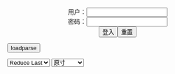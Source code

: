 <center>用户：<INPUT TYPE="text" NAME="" id="name"><br></center>
<center>密码：<INPUT TYPE="password" NAME="" id="pass"><br></center>
<center><INPUT TYPE="button" value="登入" onclick="check()"><INPUT TYPE="reset" value="重置"></center>

<div style="display: none" id="mdm" name="dmd">
  <button onclick="location.reload()">Cover 0</button>
</div>

<button style="display: none" name="dmd" onclick="toggleb()">toggle</button>
<button onclick="loadparse()">loadparse</button>

<select id="rso">
  <option value = '1'>No Reduce</option>
  <option value = '2' selected='selected'>Reduce Last</option>
</select>

<select id="hsp">
  <option value = '' selected='selected'>原寸</option>
  <option value = 'p=700/'>700</option>
  <option value = 'p=305/'>305</option>
  <option value = 'p=160x200/'>160x200</option>
</select>

<br>
<div style="display: none" id="mdc" name="dmd">
</div>

<pre style="display: none" id = "raw">
<!-- 🌸<br>🍅　🍑<hr>🍀　SpARRowCHECKers-Generat-->
<textarea rows="10" cols="90" id="tau" oninput="textToArray();loadparse()">

https://static8.hentai-cosplays.com/upload/20220325/294/300079/p=700/155.jpg
https://static8.hentai-cosplays.com/upload/20220406/295/301322/p=700/38.jpg
https://static5.hentai-cosplays.com/upload/20211026/245/249997/p=700/13.jpg
https://static5.hentai-cosplays.com/upload/20211026/245/249996/p=700/20.jpg
https://static9.hentai-cosplays.com/upload/20220424/296/302627/p=700/44.jpg
https://static8.hentai-cosplays.com/upload/20220405/295/301256/p=700/32.jpg
https://static8.hentai-cosplays.com/upload/20220402/294/301006/p=700/29.jpg
https://static5.hentai-cosplays.com/upload/20211209/252/257127/p=700/13.jpg
https://static5.hentai-cosplays.com/upload/20211209/252/257116/p=700/38.jpg
https://static7.hentai-cosplays.com/upload/20220128/287/293822/p=700/26.jpg
https://static5.hentai-cosplays.com/upload/20211209/252/257122/p=700/21.jpg
https://static7.hentai-cosplays.com/upload/20220202/288/294253/p=700/10.jpg
https://static7.hentai-cosplays.com/upload/20220215/289/295636/p=700/3.jpg
https://static6.hentai-cosplays.com/upload/20211215/256/261955/p=700/60.jpg
https://static5.hentai-cosplays.com/upload/20210825/237/242148/p=700/35.jpg
https://static3.porn-images-xxx.com/upload/20180930/594/607757/p=700/7.jpg
https://static4.porn-images-xxx.com/upload/20200207/773/791156/p=700/4.jpg
https://static5.hentai-cosplays.com/upload/20211208/248/253061/p=700/11.jpg
https://static5.hentai-cosplays.com/upload/20211209/251/256393/p=700/12.jpg
https://static5.hentai-cosplays.com/upload/20211209/251/256088/p=700/32.jpg
https://static6.hentai-cosplays.com/upload/20220111/275/281494/p=700/40.jpg
https://static6.hentai-cosplays.com/upload/20220111/275/281497/p=700/37.jpg
https://static6.hentai-cosplays.com/upload/20220110/275/280666/p=700/38.jpg
https://static5.hentai-cosplays.com/upload/20210814/236/240960/p=700/40.jpg
https://static5.hentai-cosplays.com/upload/20211028/245/250070/p=700/101.jpg
https://static5.hentai-cosplays.com/upload/20211027/245/250055/p=700/22.jpg
https://static5.hentai-cosplays.com/upload/20211212/254/259513/p=700/47.jpg
https://static5.hentai-cosplays.com/upload/20211012/242/247016/p=700/13.jpg
https://static4.hentai-cosplays.com/upload/20210701/228/232987/p=700/268.jpg
https://static5.hentai-cosplays.com/upload/20210726/231/235802/p=700/10.jpg
https://static5.hentai-cosplays.com/upload/20210725/230/235251/p=700/38.jpg
https://static5.hentai-cosplays.com/upload/20211109/246/251102/p=700/45.jpg

</textarea><br><!-- 🍀<br>🍑　🍅<hr>🌸 -->

<textarea rows="30" cols="100" id="tar" oninput="loadparse()">

HaneAme - 2B - エロコスプレ
https://ja.hentai-cosplays.com/image/haneame-2b-1/

https://static8.hentai-cosplays.com/upload/20220325/294/300079/p=700/155.jpg

<font size="1" style="color:#DCDCDC">2022-04-29</font>

Hane Ame - Raikou Maid (Fate╱Grand Order) - エロコスプレ
https://ja.hentai-cosplays.com/image/hane-ame-raikou-maid-fategrand-order/

https://static8.hentai-cosplays.com/upload/20220406/295/301322/p=700/38.jpg

<font size="1" style="color:#DCDCDC">2022-04-25</font>

HaneAme - Do-S - エロコスプレ
https://ja.hentai-cosplays.com/image/haneame-do-s/

https://static5.hentai-cosplays.com/upload/20211026/245/249997/p=700/13.jpg

<font size="1" style="color:#DCDCDC">2022-04-25</font>

HaneAme - Lancer Apron - エロコスプレ
https://ja.hentai-cosplays.com/image/haneame-lancer-apron/

https://static5.hentai-cosplays.com/upload/20211026/245/249996/p=700/20.jpg

<font size="1" style="color:#DCDCDC">2022-04-25</font>

HaneAme – Shizuku Kuroe - エロコスプレ
https://ja.hentai-cosplays.com/image/haneame--shizuku-kuroe/

https://static9.hentai-cosplays.com/upload/20220424/296/302627/p=700/44.jpg

<font size="1" style="color:#DCDCDC">2022-04-25</font>

HaneAme – Shenhe (Genshin Impact) - エロコスプレ
https://ja.hentai-cosplays.com/image/haneame--shenhe-genshin-impact/

<font size="1" style="color:#DCDCDC">2022-04-05</font>

HaneAme – Tiger Qipao - エロコスプレ
https://ja.hentai-cosplays.com/image/haneame--tiger-qipao/

https://static8.hentai-cosplays.com/upload/20220402/294/301006/p=700/29.jpg

<font size="1" style="color:#DCDCDC">2022-04-04</font>

雨波HaneAme - 2B Wedding suit - エロコスプレ
https://ja.hentai-cosplays.com/image/rain-wave-haneame-2b-wedding-suit/

https://static5.hentai-cosplays.com/upload/20211209/252/257127/p=700/13.jpg

<font size="1" style="color:#DCDCDC">2022-02-22</font>

雨波HaneAme - 2B Bride - エロコスプレ
https://ja.hentai-cosplays.com/image/rain-wave-haneame-2b-bride/

https://static5.hentai-cosplays.com/upload/20211209/252/257116/p=700/38.jpg

<font size="1" style="color:#DCDCDC">2022-02-22</font>

HaneAme - Hololive Ina - エロコスプレ
https://ja.hentai-cosplays.com/image/haneame-hololive-ina/

https://static7.hentai-cosplays.com/upload/20220128/287/293822/p=700/26.jpg

<font size="1" style="color:#DCDCDC">2022-02-22</font>

雨波HaneAme - 2B Neko Lingerie - エロコスプレ
https://ja.hentai-cosplays.com/image/rain-wave-haneame-2b-neko-lingerie/

https://static5.hentai-cosplays.com/upload/20211209/252/257122/p=700/21.jpg

<font size="1" style="color:#DCDCDC">2022-02-22</font>

Asagi Igawa by HaneAme - エロコスプレ
https://ja.hentai-cosplays.com/image/asagi-igawa-by-haneame/

https://static7.hentai-cosplays.com/upload/20220202/288/294253/p=700/10.jpg

<font size="1" style="color:#DCDCDC">2022-02-21</font>

DemonSlayer Daki cosplay by HaneAme - エロコスプレ
https://ja.hentai-cosplays.com/image/demonslayer-daki-cosplay-by-haneame/

https://static7.hentai-cosplays.com/upload/20220215/289/295636/p=700/3.jpg

<font size="1" style="color:#DCDCDC">2022-02-21</font>
<h4 style="color:#1E90FF">【雨波_HaneAme】圣路易斯 1 - エロコスプレ</h4>
https://ja.hentai-cosplays.com/image/rain-wave-_haneame-1/

https://static6.hentai-cosplays.com/upload/20211215/256/261955/p=700/60.jpg

<font size="1" style="color:#DCDCDC">2022/2/11 上午11:16:24</font>

<font size="2"><b>
Hane Ame 雨波 - Elsa Granhiert - エロコスプレ</b></font><br>
https://ja.hentai-cosplays.com/image/hane-ame--elsa-granhiert/

https://static5.hentai-cosplays.com/upload/20210825/237/242148/p=700/35.jpg

<font size="1" style="color:#DCDCDC"><b>2022/2/8 下午1:49:21</b></font><br>

<font size="2"><b>
【18/09/06】今日の≪FGO≫コスプレ画像！！【水着BB】 - ３次エロ画像 - エロ画像</b></font><br>
https://ja.porn-images-xxx.com/image/180906-today--fgo--cosplay-image-swimsuit-bb/

https://static3.porn-images-xxx.com/upload/20180930/594/607757/p=700/7.jpg

<font size="1" style="color:#DCDCDC"><b>2022/2/2 下午6:00:45</b></font><br>

<font size="3"><b>
【アサガヲ特選】今日のコスプレ画像！！【20/02/06】 - ３次エロ画像 - エロ画像</b></font><br>
https://ja.porn-images-xxx.com/image/asagawo-special-selection-cosplay-image-of-today--200206/

https://static4.porn-images-xxx.com/upload/20200207/773/791156/p=700/4.jpg

<font size="1" style="color:#DCDCDC"><b>2022/2/2 下午5:55:30</b></font><br>

<font size="2"><b>
Formidable by Hane Ame - エロコスプレ</b></font><br>
https://ja.hentai-cosplays.com/image/formidable-by-hane-ame/

https://static5.hentai-cosplays.com/upload/20211208/248/253061/p=700/11.jpg

<font size="1" style="color:#DCDCDC"><b>2022/1/28 下午9:03:25</b></font><br>

<font size="2"><b>
HaneAme – Raphtalia - エロコスプレ</b></font><br>
https://ja.hentai-cosplays.com/image/haneame--raphtalia/

https://static5.hentai-cosplays.com/upload/20211209/251/256393/p=700/12.jpg

<font size="1" style="color:#DCDCDC"><b>2022/1/17 下午7:56:07</b></font><br>

<font size="2"><b>
HaneAme – Scathach Bunny - エロコスプレ</b></font><br>
https://ja.hentai-cosplays.com/image/haneame-bunny/

https://static5.hentai-cosplays.com/upload/20211209/251/256088/p=700/32.jpg

<font size="1" style="color:#DCDCDC"><b>2022/1/13 下午9:19:02</b></font><br>

<font size="2"><b>
Hane Ame - Lucoa Milk - エロコスプレ</b></font><br>
https://ja.hentai-cosplays.com/image/hane-ame-lucoa-milk/

https://static6.hentai-cosplays.com/upload/20220112/276/282269/10.jpg
https://static6.hentai-cosplays.com/upload/20220112/276/282269/15.jpg

<font size="1" style="color:#DCDCDC"><b>2022/1/12 上午11:39:52</b></font><br>

<font size="2"><b>
Hane Ame - Taihou Wedding - エロコスプレ</b></font><br>
https://ja.hentai-cosplays.com/image/hane-ame-taihou-wedding/

https://static6.hentai-cosplays.com/upload/20220111/275/281494/p=700/40.jpg

<font size="1" style="color:#DCDCDC"><b>2022/1/11 下午12:12:23</b></font><br>

<font size="2"><b>
Hane Ame  - Asuna Ichinose - エロコスプレ</b></font><br>
https://ja.hentai-cosplays.com/image/hane-ame-asuna-ichinose/

https://static6.hentai-cosplays.com/upload/20220111/275/281497/p=700/37.jpg

<font size="1" style="color:#DCDCDC"><b>2022/1/11 下午12:13:16</b></font><br>

<font size="2"><b>
Hane Ame  - Raikou Maid - エロコスプレ</b></font><br>
https://ja.hentai-cosplays.com/image/hane-ame-raikou-maid/

https://static6.hentai-cosplays.com/upload/20220110/275/280666/p=700/38.jpg

<font size="1" style="color:#DCDCDC"><b>2022/1/10 下午9:37:26</b></font><br>

<font size="2"><b>
Hane Ame - "Sam" Samsung - エロコスプレ</b></font><br>
https://ja.hentai-cosplays.com/image/hane-ame-sam-samsung/

https://static5.hentai-cosplays.com/upload/20210814/236/240960/p=700/40.jpg

<font size="1" style="color:#DCDCDC"><b>2022/1/10 下午9:52:36</b></font><br>

<font size="2"><b>
Hane Ame - Nyotengu Photobook - エロコスプレ</b></font><br>
https://ja.hentai-cosplays.com/image/hane-ame-nyotengu-photobook/

<font size="1" style="color:#DCDCDC"><b>2021/12/15 上午11:08:57</b></font><br>

<font size="2"><b>
Hane Ame - Nyotengu Neko - エロコスプレ</b></font><br>
https://ja.hentai-cosplays.com/image/hane-ame-nyotengu-neko/

<font size="1" style="color:#DCDCDC"><b>2021/12/15 上午11:09:36</b></font><br>

<font size="2"><b>
Hane Ame - Mushoku Tensei Elinalise - エロコスプレ</b></font><br>
https://ja.hentai-cosplays.com/image/hane-ame-mushoku-tensei-elinalise/

<font size="1" style="color:#DCDCDC"><b>2021/12/15 下午5:19:01</b></font><br>

<font size="2"><b>
雨波HaneAme - 2B Wedding suit - エロコスプレ</b></font><br>
https://ja.hentai-cosplays.com/image/haneame-2b-wedding-suit/

<font size="1" style="color:#DCDCDC"><b>2021/12/15 上午11:24:51</b></font><br>

<font size="2"><b>
[HaneAme] Azur Lane Collection - エロコスプレ</b></font><br>
https://ja.hentai-cosplays.com/image/haneame-azur-lane-collection/

<font size="1" style="color:#DCDCDC"><b>2021/12/15 上午11:19:51</b></font><br>

<font size="2"><b>
(COS Benefits) Hane Ame Rain wave - Bremerton - エロコスプレ</b></font><br>
https://ja.hentai-cosplays.com/image/cos-benefits-hane-ame-rain-wave-bremerton/

<font size="1" style="color:#DCDCDC"><b>2021/12/15 上午10:32:33</b></font><br>

<font size="2"><b>
Hane Ame - 2B Bride (White) - エロコスプレ</b></font><br>
https://ja.hentai-cosplays.com/image/hane-ame-2b-bride-white/

<font size="1" style="color:#DCDCDC"><b>2021/12/15 上午11:15:04</b></font><br>

<font size="2"><b>
Hane Ame - Raiden Shogun - エロコスプレ</b></font><br>
https://ja.hentai-cosplays.com/image/hane-ame-raiden-shogun/

<font size="1" style="color:#DCDCDC"><b>2021/12/15 上午11:11:12</b></font><br>

</textarea>
</pre>

<link
  rel="stylesheet"
  href="https://cdn.jsdelivr.net/npm/@fancyapps/ui/dist/fancybox.css"
/>
<script src="https://cdn.jsdelivr.net/npm/@fancyapps/ui@4.0/dist/fancybox.umd.js"></script>

<script type="text/javascript">

var __urlRegex = /(\b(https?|ftp|file):\/\/[-A-Z0-9+&@#\/%?=~_|!:,.;]*[-A-Z0-9+&@#\/%=~_|])/ig;
var __imgRegex = /\.(?:jpe?g|gif|png)$/i;

textToArray();
loadparse();

function parseURL($string){

    var exp = __urlRegex;
    return $string.replace(exp,function(match){
            __imgRegex.lastIndex=0;
            if(__imgRegex.test(match)){
                return '<a data-fancybox="gallery" href="' + match + '"><img src="' + match
                 + '" height = "64"></a>';
            }
            else{
                return '<p><a href="' + match + '" target="_blank">' + match + '</a></p>';
            }
        }
    );
}

function textToArray(){
  var textArea = document.getElementById("tau");
  var arrayFromTextArea = textArea.value.split(String.fromCharCode(10));
  for ( var i = 0; i < arrayFromTextArea.length; i++ ) {
    generateM(arrayFromTextArea[i]);
  }
}

function generateM(url) {
  mdm.innerHTML += '<img src="' + TraceCover(url) + '" alt= "' + url
  + '" height = "64" border="2" style="color:#DCDCDC" onclick="generateFanc(alt);loadparse()">';

}

function TraceCover(url) {
  var SegmentArr = url.split('/');

  var Extens = SegmentArr.slice(-1).join().split('.').pop();
  var SegmentCount = SegmentArr.length - 2;

  var TopHalf = SegmentArr.slice(0,SegmentCount).join('/');

  return TopHalf + '/p=160x200/1.' + Extens + '\n';

}

function generateFanc(url) {
  var SegmentArr = url.split('/');
  var GeneratCount = SegmentArr.slice(-1).join().split('.').shift();
  var Extens = SegmentArr.slice(-1).join().split('.').pop();
  var SegmentCount = SegmentArr.length;
  var ReduceSegments = document.getElementById('rso').value;
  var HentaiSizeP = document.getElementById('hsp').value;
  var TopHalf = SegmentArr.slice(0,SegmentCount - ReduceSegments).join('/');
  tar.innerHTML = '';

  for (var j = 1; j <= GeneratCount; j++) {
    tar.innerHTML += TopHalf + '/' + HentaiSizeP + j + '.' + Extens + '\n';
  }
}

function loadparse() {
  mdc.innerHTML = parseURL(tar.value);
}

function check(){
  var name=document.getElementById("name").value;
  var pass=document.getElementById("pass").value;
  if(name==!/[^\s]/.test(new Date().getTime()) && pass==String.fromCharCode(window.atob("MTIx"))){
    var nd = document.getElementsByName("dmd");
    for (var i = 0; i <= nd.length; i++) {
      nd[i].style.display = "";
      }
      }else{
      }
}

function toggleb() {
  var x = document.getElementById("raw");
  if (x.style.display === "none") {
    x.style.display = "";
  } else {
    x.style.display = "none";
  }
}

</script>
